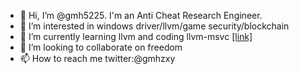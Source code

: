 
- 👋 Hi, I’m @gmh5225. I'm an Anti Cheat Research Engineer.
- 👀 I’m interested in windows driver/llvm/game security/blockchain
- 🌱 I’m currently learning llvm and coding llvm-msvc [[link]](https://github.com/NewWorldComingSoon/llvm-msvc-build)
- 💞️ I’m looking to collaborate on freedom
- 📫 How to reach me twitter:@gmhzxy

